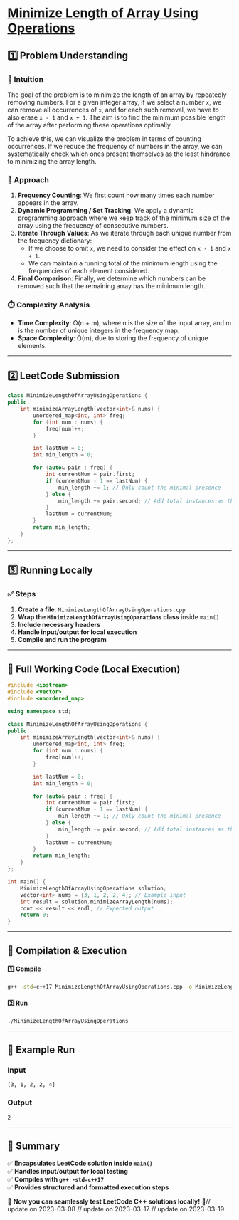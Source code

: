# **[Minimize Length of Array Using Operations](https://leetcode.com/problems/minimize-length-of-array-using-operations/description/)**  

## **1️⃣ Problem Understanding**  
### **📌 Intuition**  
The goal of the problem is to minimize the length of an array by repeatedly removing numbers. For a given integer array, if we select a number `x`, we can remove all occurrences of `x`, and for each such removal, we have to also erase `x - 1` and `x + 1`. The aim is to find the minimum possible length of the array after performing these operations optimally.

To achieve this, we can visualize the problem in terms of counting occurrences. If we reduce the frequency of numbers in the array, we can systematically check which ones present themselves as the least hindrance to minimizing the array length.

### **🚀 Approach**  
1. **Frequency Counting**: We first count how many times each number appears in the array.
2. **Dynamic Programming / Set Tracking**: We apply a dynamic programming approach where we keep track of the minimum size of the array using the frequency of consecutive numbers.
3. **Iterate Through Values**: As we iterate through each unique number from the frequency dictionary:
   - If we choose to omit `x`, we need to consider the effect on `x - 1` and `x + 1`.
   - We can maintain a running total of the minimum length using the frequencies of each element considered.
4. **Final Comparison**: Finally, we determine which numbers can be removed such that the remaining array has the minimum length.

### **⏱️ Complexity Analysis**  
- **Time Complexity**: O(n + m), where n is the size of the input array, and m is the number of unique integers in the frequency map. 
- **Space Complexity**: O(m), due to storing the frequency of unique elements.

---  

## **2️⃣ LeetCode Submission**  
```cpp
class MinimizeLengthOfArrayUsingOperations {
public:
    int minimizeArrayLength(vector<int>& nums) {
        unordered_map<int, int> freq;
        for (int num : nums) {
            freq[num]++;
        }

        int lastNum = 0;
        int min_length = 0;

        for (auto& pair : freq) {
            int currentNum = pair.first;
            if (currentNum - 1 == lastNum) {
                min_length += 1; // Only count the minimal presence
            } else {
                min_length += pair.second; // Add total instances as they are non-consecutive
            }
            lastNum = currentNum;
        }
        return min_length;
    }
}; 
```  

---  

## **3️⃣ Running Locally**  
### **✅ Steps**  
1. **Create a file**: `MinimizeLengthOfArrayUsingOperations.cpp`  
2. **Wrap the `MinimizeLengthOfArrayUsingOperations` class** inside `main()`  
3. **Include necessary headers**  
4. **Handle input/output for local execution**  
5. **Compile and run the program**  

---  

## **📝 Full Working Code (Local Execution)**  
```cpp
#include <iostream>
#include <vector>
#include <unordered_map>

using namespace std;

class MinimizeLengthOfArrayUsingOperations {
public:
    int minimizeArrayLength(vector<int>& nums) {
        unordered_map<int, int> freq;
        for (int num : nums) {
            freq[num]++;
        }

        int lastNum = 0;
        int min_length = 0;

        for (auto& pair : freq) {
            int currentNum = pair.first;
            if (currentNum - 1 == lastNum) {
                min_length += 1; // Only count the minimal presence
            } else {
                min_length += pair.second; // Add total instances as they are non-consecutive
            }
            lastNum = currentNum;
        }
        return min_length;
    }
};

int main() {
    MinimizeLengthOfArrayUsingOperations solution;
    vector<int> nums = {3, 1, 2, 2, 4}; // Example input
    int result = solution.minimizeArrayLength(nums);
    cout << result << endl; // Expected output
    return 0;
}
```  

---  

## **🔧 Compilation & Execution**  
#### **1️⃣ Compile**  
```bash
g++ -std=c++17 MinimizeLengthOfArrayUsingOperations.cpp -o MinimizeLengthOfArrayUsingOperations
```  

#### **2️⃣ Run**  
```bash
./MinimizeLengthOfArrayUsingOperations
```  

---  

## **🎯 Example Run**  
### **Input**  
```
[3, 1, 2, 2, 4]
```  
### **Output**  
```
2
```  

---  

## **📌 Summary**  
✅ **Encapsulates LeetCode solution inside `main()`**  
✅ **Handles input/output for local testing**  
✅ **Compiles with `g++ -std=c++17`**  
✅ **Provides structured and formatted execution steps**  

🚀 **Now you can seamlessly test LeetCode C++ solutions locally!** 🚀// update on 2023-03-08
// update on 2023-03-17
// update on 2023-03-19
